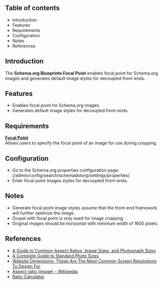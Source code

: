 Table of contents
-----------------

* Introduction
* Features
* Requirements
* Configuration
* Notes
* References


Introduction
------------

The **Schema.org Blueprints Focal Point** enables focal point for Schema.org
images and generates default image styles for decoupled front-ends.


Features
--------

- Enables focal point for Schema.org images
- Generates default image styles for decoupled front-ends.


Requirements
------------

**[Focal Point](https://www.drupal.org/project/focal_point)**    
Allows users to specify the focal point of an image for use during cropping.


Configuration
-------------

- Go to the Schema.org properties configuration page.
  (/admin/config/search/schemadotorg/settings/properties)
- Enter focal point images styles for decoupled front-ends.


Notes
-----

- Generate focal point image styles assume that the front-end framework will
  further optimize the image.
- Drupal with focal point is  only used for image cropping
- Original images should be horizontal with minimum width of 1600 pixels.


References
----------

- [A Guide to Common Aspect Ratios, Image Sizes, and Photograph Sizes ](https://www.shutterstock.com/blog/common-aspect-ratios-photo-image-sizes)
- [A Complete Guide to Standard Photo Sizes](https://www.adobe.com/my_en/creativecloud/photography/discover/standard-photo-sizes.html)
- [Website Dimensions: These Are The Most Common Screen Resolutions To Design For](https://www.designrush.com/agency/web-development-companies/trends/website-dimensions)
- [Aspect ratio (image) - Wikipedia](https://en.m.wikipedia.org/wiki/Aspect_ratio_(image)#Some_common_examples)
- [Ratio Calculator](https://www.calculatorsoup.com/calculators/math/ratios.php)
